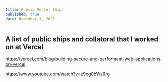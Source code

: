 ```yaml
---
title: Public Vercel Ships
published: true
date: November 1, 2023
---
```


## A list of public ships and collatoral that I worked on at Vercel

<https://vercel.com/blog/building-secure-and-performant-web-applications-on-vercel>

<https://www.youtube.com/watch?v=z9cg0bWsRrg>